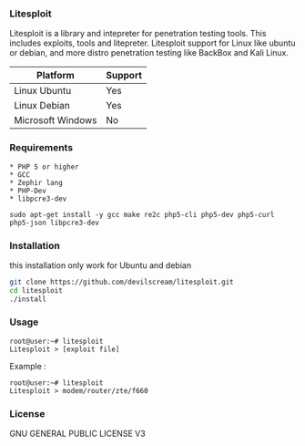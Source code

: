 ### Litesploit
Litesploit is a library and intepreter for penetration testing tools. This includes exploits, tools and litepreter.
Litesploit support for Linux like ubuntu or debian, and more distro penetration testing like BackBox and Kali Linux.

|   Platform    |    Support  |
|---------------|-------------|
| Linux Ubuntu  |    Yes      |
| Linux Debian  |    Yes      |
| Microsoft Windows       | No |

### Requirements
```
* PHP 5 or higher
* GCC
* Zephir lang
* PHP-Dev
* libpcre3-dev
```

```
sudo apt-get install -y gcc make re2c php5-cli php5-dev php5-curl php5-json libpcre3-dev
```

### Installation
this installation only work for Ubuntu and debian
```bash
git clone https://github.com/devilscream/litesploit.git
cd litesploit
./install
```

### Usage
```
root@user:~# litesploit
Litesploit > [exploit file]
```

Example :
```
root@user:~# litesploit
Litesploit > modem/router/zte/f660
```

### License

GNU GENERAL PUBLIC LICENSE V3